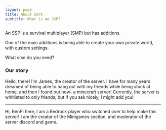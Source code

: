 ```yaml
---
layout: page
title: About SSPs
subtitle: What is an SSP?
---
```


An SSP is a survival multiplayer (SMP) but has additions.

One of the main additions is being able to create your own
private world, with custom settings.

What else do you need?

### Our story

Hello, there! I'm James, the creator of the server.
I have for many years dreamed of being able to hang
out with my friends while being stuck at home, and 
then I found out how- a minecraft server! Currently,
the server is whitlisted to only friends, but if you ask
nicely, I might add you!

____________________________________________________________________

Hi, BenPi here, I am a Bedrock player who switched over
to help make this server! I am the creator of
the Minigames section, and moderator of the server discord and game.